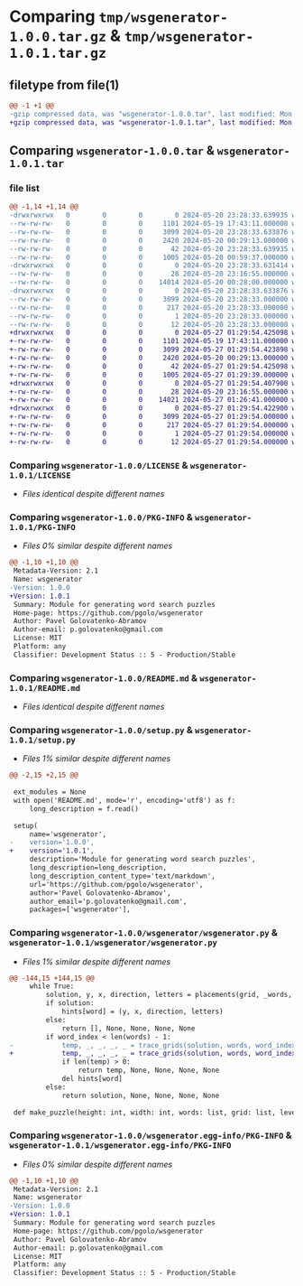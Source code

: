 # Comparing `tmp/wsgenerator-1.0.0.tar.gz` & `tmp/wsgenerator-1.0.1.tar.gz`

## filetype from file(1)

```diff
@@ -1 +1 @@
-gzip compressed data, was "wsgenerator-1.0.0.tar", last modified: Mon May 20 23:28:33 2024, max compression
+gzip compressed data, was "wsgenerator-1.0.1.tar", last modified: Mon May 27 01:29:54 2024, max compression
```

## Comparing `wsgenerator-1.0.0.tar` & `wsgenerator-1.0.1.tar`

### file list

```diff
@@ -1,14 +1,14 @@
-drwxrwxrwx   0        0        0        0 2024-05-20 23:28:33.639935 wsgenerator-1.0.0/
--rw-rw-rw-   0        0        0     1101 2024-05-19 17:43:11.000000 wsgenerator-1.0.0/LICENSE
--rw-rw-rw-   0        0        0     3099 2024-05-20 23:28:33.633876 wsgenerator-1.0.0/PKG-INFO
--rw-rw-rw-   0        0        0     2420 2024-05-20 00:29:13.000000 wsgenerator-1.0.0/README.md
--rw-rw-rw-   0        0        0       42 2024-05-20 23:28:33.639935 wsgenerator-1.0.0/setup.cfg
--rw-rw-rw-   0        0        0     1005 2024-05-20 00:59:37.000000 wsgenerator-1.0.0/setup.py
-drwxrwxrwx   0        0        0        0 2024-05-20 23:28:33.631414 wsgenerator-1.0.0/wsgenerator/
--rw-rw-rw-   0        0        0       28 2024-05-20 23:16:55.000000 wsgenerator-1.0.0/wsgenerator/__init__.py
--rw-rw-rw-   0        0        0    14014 2024-05-20 00:28:00.000000 wsgenerator-1.0.0/wsgenerator/wsgenerator.py
-drwxrwxrwx   0        0        0        0 2024-05-20 23:28:33.633876 wsgenerator-1.0.0/wsgenerator.egg-info/
--rw-rw-rw-   0        0        0     3099 2024-05-20 23:28:33.000000 wsgenerator-1.0.0/wsgenerator.egg-info/PKG-INFO
--rw-rw-rw-   0        0        0      217 2024-05-20 23:28:33.000000 wsgenerator-1.0.0/wsgenerator.egg-info/SOURCES.txt
--rw-rw-rw-   0        0        0        1 2024-05-20 23:28:33.000000 wsgenerator-1.0.0/wsgenerator.egg-info/dependency_links.txt
--rw-rw-rw-   0        0        0       12 2024-05-20 23:28:33.000000 wsgenerator-1.0.0/wsgenerator.egg-info/top_level.txt
+drwxrwxrwx   0        0        0        0 2024-05-27 01:29:54.425098 wsgenerator-1.0.1/
+-rw-rw-rw-   0        0        0     1101 2024-05-19 17:43:11.000000 wsgenerator-1.0.1/LICENSE
+-rw-rw-rw-   0        0        0     3099 2024-05-27 01:29:54.423898 wsgenerator-1.0.1/PKG-INFO
+-rw-rw-rw-   0        0        0     2420 2024-05-20 00:29:13.000000 wsgenerator-1.0.1/README.md
+-rw-rw-rw-   0        0        0       42 2024-05-27 01:29:54.425098 wsgenerator-1.0.1/setup.cfg
+-rw-rw-rw-   0        0        0     1005 2024-05-27 01:29:39.000000 wsgenerator-1.0.1/setup.py
+drwxrwxrwx   0        0        0        0 2024-05-27 01:29:54.407900 wsgenerator-1.0.1/wsgenerator/
+-rw-rw-rw-   0        0        0       28 2024-05-20 23:16:55.000000 wsgenerator-1.0.1/wsgenerator/__init__.py
+-rw-rw-rw-   0        0        0    14021 2024-05-27 01:26:41.000000 wsgenerator-1.0.1/wsgenerator/wsgenerator.py
+drwxrwxrwx   0        0        0        0 2024-05-27 01:29:54.422900 wsgenerator-1.0.1/wsgenerator.egg-info/
+-rw-rw-rw-   0        0        0     3099 2024-05-27 01:29:54.000000 wsgenerator-1.0.1/wsgenerator.egg-info/PKG-INFO
+-rw-rw-rw-   0        0        0      217 2024-05-27 01:29:54.000000 wsgenerator-1.0.1/wsgenerator.egg-info/SOURCES.txt
+-rw-rw-rw-   0        0        0        1 2024-05-27 01:29:54.000000 wsgenerator-1.0.1/wsgenerator.egg-info/dependency_links.txt
+-rw-rw-rw-   0        0        0       12 2024-05-27 01:29:54.000000 wsgenerator-1.0.1/wsgenerator.egg-info/top_level.txt
```

### Comparing `wsgenerator-1.0.0/LICENSE` & `wsgenerator-1.0.1/LICENSE`

 * *Files identical despite different names*

### Comparing `wsgenerator-1.0.0/PKG-INFO` & `wsgenerator-1.0.1/PKG-INFO`

 * *Files 0% similar despite different names*

```diff
@@ -1,10 +1,10 @@
 Metadata-Version: 2.1
 Name: wsgenerator
-Version: 1.0.0
+Version: 1.0.1
 Summary: Module for generating word search puzzles
 Home-page: https://github.com/pgolo/wsgenerator
 Author: Pavel Golovatenko-Abramov
 Author-email: p.golovatenko@gmail.com
 License: MIT
 Platform: any
 Classifier: Development Status :: 5 - Production/Stable
```

### Comparing `wsgenerator-1.0.0/README.md` & `wsgenerator-1.0.1/README.md`

 * *Files identical despite different names*

### Comparing `wsgenerator-1.0.0/setup.py` & `wsgenerator-1.0.1/setup.py`

 * *Files 1% similar despite different names*

```diff
@@ -2,15 +2,15 @@
 
 ext_modules = None
 with open('README.md', mode='r', encoding='utf8') as f:
     long_description = f.read()
 
 setup(
     name='wsgenerator',
-    version='1.0.0',
+    version='1.0.1',
     description='Module for generating word search puzzles',
     long_description=long_description,
     long_description_content_type='text/markdown',
     url='https://github.com/pgolo/wsgenerator',
     author='Pavel Golovatenko-Abramov',
     author_email='p.golovatenko@gmail.com',
     packages=['wsgenerator'],
```

### Comparing `wsgenerator-1.0.0/wsgenerator/wsgenerator.py` & `wsgenerator-1.0.1/wsgenerator/wsgenerator.py`

 * *Files 1% similar despite different names*

```diff
@@ -144,15 +144,15 @@
     while True:
         solution, y, x, direction, letters = placements(grid, _words, grid_height, grid_width, _points)
         if solution:
             hints[word] = (y, x, direction, letters)
         else:
             return [], None, None, None, None
         if word_index < len(words) - 1:
-            temp, _, _, _, _ = trace_grids(solution, words, word_index + 1, grid_height, grid_width, hints, points)
+            temp, _, _, _, _ = trace_grids(solution, words, word_index + 1, grid_height, grid_width, hints, points, level)
             if len(temp) > 0:
                 return temp, None, None, None, None
             del hints[word]
         else:
             return solution, None, None, None, None
 
 def make_puzzle(height: int, width: int, words: list, grid: list, level: int=0):
```

### Comparing `wsgenerator-1.0.0/wsgenerator.egg-info/PKG-INFO` & `wsgenerator-1.0.1/wsgenerator.egg-info/PKG-INFO`

 * *Files 0% similar despite different names*

```diff
@@ -1,10 +1,10 @@
 Metadata-Version: 2.1
 Name: wsgenerator
-Version: 1.0.0
+Version: 1.0.1
 Summary: Module for generating word search puzzles
 Home-page: https://github.com/pgolo/wsgenerator
 Author: Pavel Golovatenko-Abramov
 Author-email: p.golovatenko@gmail.com
 License: MIT
 Platform: any
 Classifier: Development Status :: 5 - Production/Stable
```

